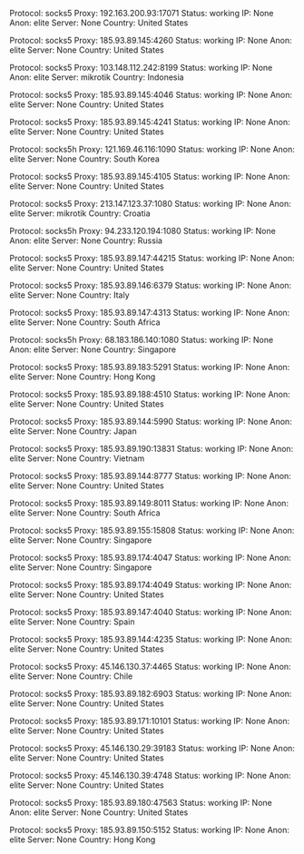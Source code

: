 Protocol: socks5
Proxy: 192.163.200.93:17071
Status: working
IP: None
Anon: elite
Server: None
Country: United States

Protocol: socks5
Proxy: 185.93.89.145:4260
Status: working
IP: None
Anon: elite
Server: None
Country: United States

Protocol: socks5
Proxy: 103.148.112.242:8199
Status: working
IP: None
Anon: elite
Server: mikrotik
Country: Indonesia

Protocol: socks5
Proxy: 185.93.89.145:4046
Status: working
IP: None
Anon: elite
Server: None
Country: United States

Protocol: socks5
Proxy: 185.93.89.145:4241
Status: working
IP: None
Anon: elite
Server: None
Country: United States

Protocol: socks5h
Proxy: 121.169.46.116:1090
Status: working
IP: None
Anon: elite
Server: None
Country: South Korea

Protocol: socks5
Proxy: 185.93.89.145:4105
Status: working
IP: None
Anon: elite
Server: None
Country: United States

Protocol: socks5
Proxy: 213.147.123.37:1080
Status: working
IP: None
Anon: elite
Server: mikrotik
Country: Croatia

Protocol: socks5h
Proxy: 94.233.120.194:1080
Status: working
IP: None
Anon: elite
Server: None
Country: Russia

Protocol: socks5
Proxy: 185.93.89.147:44215
Status: working
IP: None
Anon: elite
Server: None
Country: United States

Protocol: socks5
Proxy: 185.93.89.146:6379
Status: working
IP: None
Anon: elite
Server: None
Country: Italy

Protocol: socks5
Proxy: 185.93.89.147:4313
Status: working
IP: None
Anon: elite
Server: None
Country: South Africa

Protocol: socks5h
Proxy: 68.183.186.140:1080
Status: working
IP: None
Anon: elite
Server: None
Country: Singapore

Protocol: socks5
Proxy: 185.93.89.183:5291
Status: working
IP: None
Anon: elite
Server: None
Country: Hong Kong

Protocol: socks5
Proxy: 185.93.89.188:4510
Status: working
IP: None
Anon: elite
Server: None
Country: United States

Protocol: socks5
Proxy: 185.93.89.144:5990
Status: working
IP: None
Anon: elite
Server: None
Country: Japan

Protocol: socks5
Proxy: 185.93.89.190:13831
Status: working
IP: None
Anon: elite
Server: None
Country: Vietnam

Protocol: socks5
Proxy: 185.93.89.144:8777
Status: working
IP: None
Anon: elite
Server: None
Country: United States

Protocol: socks5
Proxy: 185.93.89.149:8011
Status: working
IP: None
Anon: elite
Server: None
Country: South Africa

Protocol: socks5
Proxy: 185.93.89.155:15808
Status: working
IP: None
Anon: elite
Server: None
Country: Singapore

Protocol: socks5
Proxy: 185.93.89.174:4047
Status: working
IP: None
Anon: elite
Server: None
Country: Singapore

Protocol: socks5
Proxy: 185.93.89.174:4049
Status: working
IP: None
Anon: elite
Server: None
Country: United States

Protocol: socks5
Proxy: 185.93.89.147:4040
Status: working
IP: None
Anon: elite
Server: None
Country: Spain

Protocol: socks5
Proxy: 185.93.89.144:4235
Status: working
IP: None
Anon: elite
Server: None
Country: United States

Protocol: socks5
Proxy: 45.146.130.37:4465
Status: working
IP: None
Anon: elite
Server: None
Country: Chile

Protocol: socks5
Proxy: 185.93.89.182:6903
Status: working
IP: None
Anon: elite
Server: None
Country: United States

Protocol: socks5
Proxy: 185.93.89.171:10101
Status: working
IP: None
Anon: elite
Server: None
Country: United States

Protocol: socks5
Proxy: 45.146.130.29:39183
Status: working
IP: None
Anon: elite
Server: None
Country: United States

Protocol: socks5
Proxy: 45.146.130.39:4748
Status: working
IP: None
Anon: elite
Server: None
Country: United States

Protocol: socks5
Proxy: 185.93.89.180:47563
Status: working
IP: None
Anon: elite
Server: None
Country: United States

Protocol: socks5
Proxy: 185.93.89.150:5152
Status: working
IP: None
Anon: elite
Server: None
Country: Hong Kong

